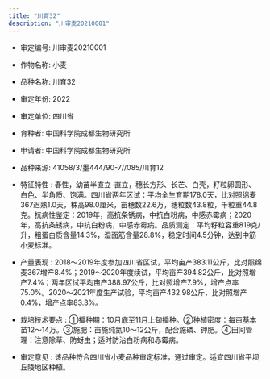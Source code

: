 ```yaml
---
title: "川育32"
description: "川审麦20210001"
---
```

* 审定编号:  川审麦20210001

*  作物名称:  小麦

*  品种名称:  川育32

*  审定年份:  2022

*  审定单位:  四川省

* 育种者:  中国科学院成都生物研究所

*  申请者:  中国科学院成都生物研究所

*  品种来源:  41058/3/墨444/90-7//085/川育12

*  特征特性 : 
春性，幼苗半直立-直立，穗长方形、长芒、白壳，籽粒卵圆形、白色、半角质、饱满。四川省两年区试：平均全生育期178.0天，比对照绵麦367迟熟1.0天，株高98.0厘米，亩穗数22.6万，穗粒数43.8粒，千粒重44.8克。抗病性鉴定：2019年，高抗条锈病，中抗白粉病，中感赤霉病；2020年，高抗条锈病，中抗白粉病，中感赤霉病。品质测定：平均籽粒容重819克/升，粗蛋白质含量14.3%，湿面筋含量28.8%，稳定时间4.5分钟，达到中筋小麦标准。
 
*  产量表现 : 
2018～2019年度参加四川省区试，平均亩产383.11公斤，比对照绵麦367增产8.4%；2019～2020年度续试，平均亩产394.82公斤，比对照增产7.4%；两年区试平均亩产388.97公斤，比对照增产7.9%，增产点率75.0%。2020～2021年度生产试验，平均亩产432.98公斤，比对照增产0.4%，增产点率83.3%。

*  栽培技术要点 : 
①播种期：10月底至11月上旬播种。②种植密度：每亩基本苗12～14万。③施肥：亩施纯氮10～12公斤，配合施磷、钾肥。④田间管理：注意除草、防蚜虫；适时防治白粉病和赤霉病。

*  审定意见 : 
该品种符合四川省小麦品种审定标准，通过审定。适宜四川省平坝丘陵地区种植。
